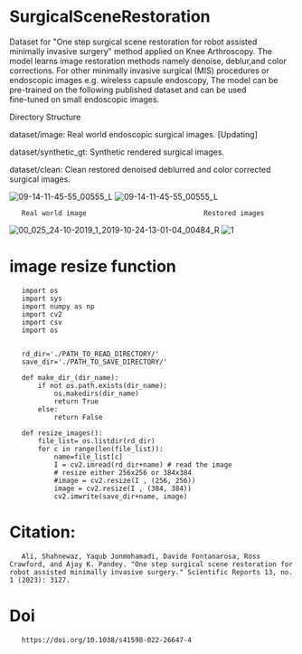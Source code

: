# SurgicalSceneRestoration
Dataset for "One step surgical scene restoration for robot assisted minimally invasive surgery" method applied on Knee Arthroscopy. The model learns image restoration methods namely denoise, deblur,and color corrections.
For other minimally invasive surgical (MIS)  procedures or endoscopic images e.g. wireless capsule endoscopy, The model can be pre-trained on the following published dataset and can be used  
fine-tuned on small endoscopic images.

Directory Structure

 dataset/image: Real world endoscopic surgical images. [Updating]
 
 dataset/synthetic_gt: Synthetic rendered surgical images.
 
 dataset/clean: Clean restored denoised deblurred and color corrected surgical images.

![09-14-11-45-55_00555_L](https://github.com/shahnewazRvis/SurgicalSceneRestoration/assets/92858748/31eff9fc-a452-4377-b0b5-b628a2ce34a1) ![09-14-11-45-55_00555_L](https://github.com/shahnewazRvis/SurgicalSceneRestoration/assets/92858748/fc9ec4df-c306-4c63-999d-6dda72a9f4ee)

       Real world image                             Restored images




![00_025_24-10-2019_1_2019-10-24-13-01-04_00484_R](https://github.com/shahnewazRvis/SurgicalSceneRestoration/assets/92858748/d060fa24-da25-4584-bf14-9c174fba9bf4) ![1](https://github.com/shahnewazRvis/SurgicalSceneRestoration/assets/92858748/95b5474d-2564-42f6-bde5-e0c29878315d)





# image resize function

       import os
       import sys
       import numpy as np
       import cv2
       import csv
       import os


       rd_dir='./PATH_TO_READ_DIRECTORY/'
       save_dir='./PATH_TO_SAVE_DIRECTORY/'

       def make_dir_(dir_name):
           if not os.path.exists(dir_name):
               os.makedirs(dir_name)
               return True
           else:
               return False

       def resize_images():
           file_list= os.listdir(rd_dir)
           for c in range(len(file_list)):
               name=file_list[c]
               I = cv2.imread(rd_dir+name) # read the image
               # resize either 256x256 or 384x384
               #image = cv2.resize(I , (256, 256))
               image = cv2.resize(I , (384, 384))
               cv2.imwrite(save_dir+name, image)



# Citation:
       Ali, Shahnewaz, Yaqub Jonmohamadi, Davide Fontanarosa, Ross Crawford, and Ajay K. Pandey. "One step surgical scene restoration for robot assisted minimally invasive surgery." Scientific Reports 13, no. 1 (2023): 3127.
# Doi
       https://doi.org/10.1038/s41598-022-26647-4
